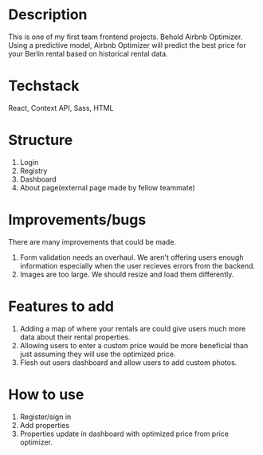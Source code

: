 # Description
This is one of my first team frontend projects. Behold Airbnb Optimizer. Using a predictive model, Airbnb Optimizer will predict the best price for your Berlin rental based on historical rental data. 

# Techstack
React, Context API, Sass, HTML

# Structure
 1. Login
 2. Registry
 3. Dashboard
 4. About page(external page made by fellow teammate)

# Improvements/bugs
There are many improvements that could be made.
1. Form validation needs an overhaul. We aren't offering users enough information especially when the user recieves errors from the backend. 
2. Images are too large. We should resize and load them differently. 

# Features to add
1. Adding a map of where your rentals are could give users much more data about their rental properties. 
2. Allowing users to enter a custom price would be more beneficial than just assuming they will use the optimized price. 
3. Flesh out users dashboard and allow users to add custom photos. 

# How to use
1. Register/sign in
2. Add properties 
3. Properties update in dashboard with optimized price from price optimizer. 
